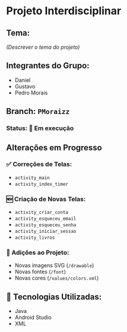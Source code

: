 # Projeto Interdisciplinar

## Tema:
*(Descrever o tema do projeto)*

## Integrantes do Grupo:
- Daniel
- Gustavo
- Pedro Morais

## Branch: `PMoraizz`
### Status: 🚧 Em execução

## Alterações em Progresso

### ✅ Correções de Telas:
- `activity_main`
- `activity_index_timer`

### 🆕 Criação de Novas Telas:
- `activity_criar_conta`
- `activity_esqueceu_email`
- `activity_esqueceu_senha`
- `activity_iniciar_sessao`
- `activity_livros`

### 🔧 Adições ao Projeto:
- Novas imagens SVG (`/drawable`)
- Novas fontes (`/font`)
- Novas cores (`/values/colors.xml`)

## 🚀 Tecnologias Utilizadas:
- Java
- Android Studio
- XML

